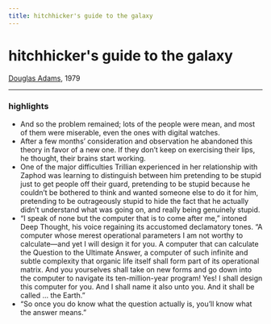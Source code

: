 ```yaml
---
title: hitchhicker's guide to the galaxy
---
```


# hitchhicker's guide to the galaxy

[Douglas Adams](https://en.m.wikipedia.org/wiki/The_Hitchhiker%27s_Guide_to_the_Galaxy_(novel)), 1979

- ---

### highlights
- And so the problem remained; lots of the people were mean, and most of them were miserable, even the ones with digital watches.
- After a few months’ consideration and observation he abandoned this theory in favor of a new one. If they don’t keep on exercising their lips, he thought, their brains start working.
- One of the major difficulties Trillian experienced in her relationship with Zaphod was learning to distinguish between him pretending to be stupid just to get people off their guard, pretending to be stupid because he couldn’t be bothered to think and wanted someone else to do it for him, pretending to be outrageously stupid to hide the fact that he actually didn’t understand what was going on, and really being genuinely stupid.
- “I speak of none but the computer that is to come after me,” intoned Deep Thought, his voice regaining its accustomed declamatory tones. “A computer whose merest operational parameters I am not worthy to calculate—and yet I will design it for you. A computer that can calculate the Question to the Ultimate Answer, a computer of such infinite and subtle complexity that organic life itself shall form part of its operational matrix. And you yourselves shall take on new forms and go down into the computer to navigate its ten-million-year program! Yes! I shall design this computer for you. And I shall name it also unto you. And it shall be called ... the Earth.”
- “So once you do know what the question actually is, you’ll know what the answer means.”
